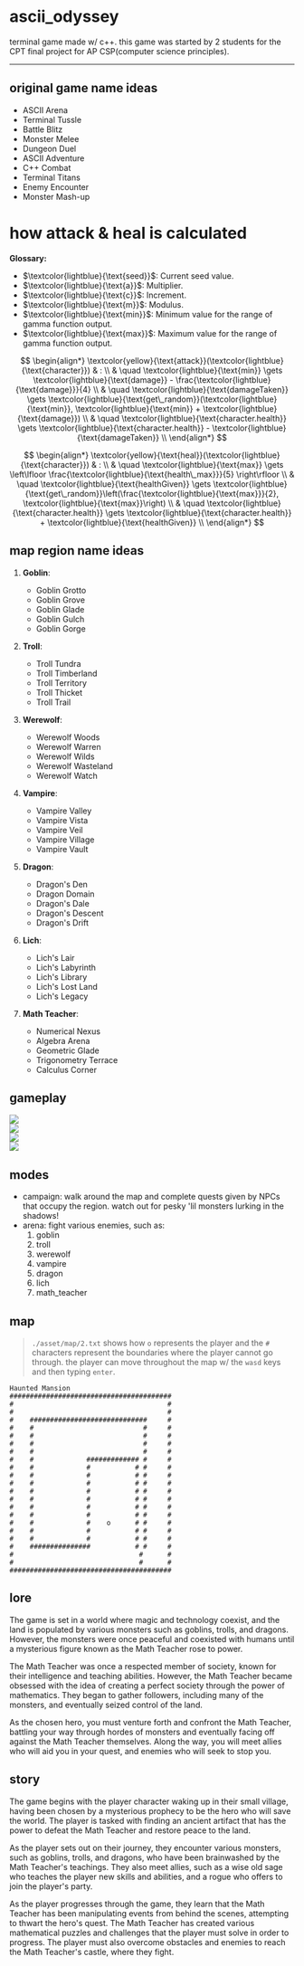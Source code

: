 # ascii_odyssey
terminal game made w/ c++. this game was started by 2 students for the CPT final project for AP CSP(computer science principles).

---

## original game name ideas
* ASCII Arena
* Terminal Tussle
* Battle Blitz
* Monster Melee
* Dungeon Duel
* ASCII Adventure
* C++ Combat
* Terminal Titans
* Enemy Encounter
* Monster Mash-up

# how attack & heal is calculated
**Glossary:**

- $\textcolor{lightblue}{\text{seed}}$: Current seed value.
- $\textcolor{lightblue}{\text{a}}$: Multiplier.
- $\textcolor{lightblue}{\text{c}}$: Increment.
- $\textcolor{lightblue}{\text{m}}$: Modulus.
- $\textcolor{lightblue}{\text{min}}$: Minimum value for the range of gamma function output.
- $\textcolor{lightblue}{\text{max}}$: Maximum value for the range of gamma function output.

$$
\begin{align*}
\textcolor{yellow}{\text{attack}}(\textcolor{lightblue}{\text{character}}) & : \\
& \quad \textcolor{lightblue}{\text{min}} \gets \textcolor{lightblue}{\text{damage}} - \frac{\textcolor{lightblue}{\text{damage}}}{4} \\
& \quad \textcolor{lightblue}{\text{damageTaken}} \gets \textcolor{lightblue}{\text{get\_random}}(\textcolor{lightblue}{\text{min}}, \textcolor{lightblue}{\text{min}} + \textcolor{lightblue}{\text{damage}}) \\
& \quad \textcolor{lightblue}{\text{character.health}} \gets \textcolor{lightblue}{\text{character.health}} - \textcolor{lightblue}{\text{damageTaken}} \\
\end{align*}
$$

$$
\begin{align*}
\textcolor{yellow}{\text{heal}}(\textcolor{lightblue}{\text{character}}) & : \\
& \quad \textcolor{lightblue}{\text{max}} \gets \left\lfloor \frac{\textcolor{lightblue}{\text{health\_max}}}{5} \right\rfloor \\
& \quad \textcolor{lightblue}{\text{healthGiven}} \gets \textcolor{lightblue}{\text{get\_random}}\left(\frac{\textcolor{lightblue}{\text{max}}}{2}, \textcolor{lightblue}{\text{max}}\right) \\
& \quad \textcolor{lightblue}{\text{character.health}} \gets \textcolor{lightblue}{\text{character.health}} + \textcolor{lightblue}{\text{healthGiven}} \\
\end{align*}
$$

## map region name ideas
1. **Goblin**:
	* Goblin Grotto
	* Goblin Grove
	* Goblin Glade
	* Goblin Gulch
	* Goblin Gorge

1. **Troll**:
	* Troll Tundra
	* Troll Timberland
	* Troll Territory
	* Troll Thicket
	* Troll Trail

1. **Werewolf**:
	* Werewolf Woods
	* Werewolf Warren
	* Werewolf Wilds
	* Werewolf Wasteland
	* Werewolf Watch

1. **Vampire**:
	* Vampire Valley
	* Vampire Vista
	* Vampire Veil
	* Vampire Village
	* Vampire Vault

1. **Dragon**:
	* Dragon's Den
	* Dragon Domain
	* Dragon's Dale
	* Dragon's Descent
	* Dragon's Drift

1. **Lich**:
	* Lich's Lair
	* Lich's Labyrinth
	* Lich's Library
	* Lich's Lost Land
	* Lich's Legacy

1. **Math Teacher**:
	* Numerical Nexus
	* Algebra Arena
	* Geometric Glade
	* Trigonometry Terrace
	* Calculus Corner

## gameplay
![](./gameplay/intro.jpg)  
![](./gameplay/enemies.jpg)  
![](./gameplay/goblin.jpg)  
[![](./gameplay/1_img.jpg)](https://github.com/321BadgerCode/ascii_odyssey/assets/83559316/74d55652-1475-44a7-af04-a17dffdeb3fb)

## modes
* campaign: walk around the map and complete quests given by NPCs that occupy the region. watch out for pesky 'lil monsters lurking in the shadows!
* arena: fight various enemies, such as:
	1. goblin
	1. troll
	1. werewolf
	1. vampire
	1. dragon
	1. lich
	1. math_teacher

## map
> `./asset/map/2.txt` shows how `o` represents the player and the `#` characters represent the boundaries where the player cannot go through.
> the player can move throughout the map w/ the `wasd` keys and then typing `enter`.
```
Haunted Mansion
########################################
#                                      #
#                                      #
#    #############################     #
#    #                           #     #
#    #                           #     #
#    #                           #     #
#    #                           #     #
#    #             ############# #     #
#    #             #           # #     #
#    #             #           # #     #
#    #             #           # #     #
#    #             #           # #     #
#    #             #           # #     #
#    #             #           # #     #
#    #             #           # #     #
#    #             #    o      # #     #
#    #             #           # #     #
#    #             #           # #     #
#    ###############           # #     #
#                               #      #
#                               #      #
########################################
```

## lore
The game is set in a world where magic and technology coexist, and the land is populated by various monsters such as goblins, trolls, and dragons. However, the monsters were once peaceful and coexisted with humans until a mysterious figure known as the Math Teacher rose to power.

The Math Teacher was once a respected member of society, known for their intelligence and teaching abilities. However, the Math Teacher became obsessed with the idea of creating a perfect society through the power of mathematics. They began to gather followers, including many of the monsters, and eventually seized control of the land.

As the chosen hero, you must venture forth and confront the Math Teacher, battling your way through hordes of monsters and eventually facing off against the Math Teacher themselves. Along the way, you will meet allies who will aid you in your quest, and enemies who will seek to stop you.

## story
The game begins with the player character waking up in their small village, having been chosen by a mysterious prophecy to be the hero who will save the world. The player is tasked with finding an ancient artifact that has the power to defeat the Math Teacher and restore peace to the land.

As the player sets out on their journey, they encounter various monsters, such as goblins, trolls, and dragons, who have been brainwashed by the Math Teacher's teachings. They also meet allies, such as a wise old sage who teaches the player new skills and abilities, and a rogue who offers to join the player's party.

As the player progresses through the game, they learn that the Math Teacher has been manipulating events from behind the scenes, attempting to thwart the hero's quest. The Math Teacher has created various mathematical puzzles and challenges that the player must solve in order to progress. The player must also overcome obstacles and enemies to reach the Math Teacher's castle, where they fight.
